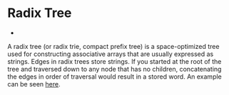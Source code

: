 # Radix Tree
-
A radix tree (or radix trie, compact prefix tree) is a space-optimized tree used for constructing associative arrays that are usually expressed as strings. Edges in radix trees store strings. If you started at the root of the tree and traversed down to any node that has no children, concatenating the edges in order of traversal would result in a stored word. An example can be seen [here](https://en.wikipedia.org/wiki/Radix_tree#/media/File:Patricia_trie.svg).
